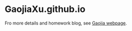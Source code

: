 # GaojiaXu.github.io
Fro more details and homework blog, see [Gaojia webpage](https://gaojiaxu.github.io).

